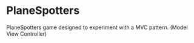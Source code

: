 # PlaneSpotters
PlaneSpotters game designed to experiment with a MVC pattern. (Model View Controller)

